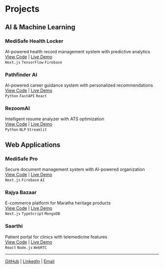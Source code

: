 # Projects

## AI & Machine Learning

### MediSafe Health Locker
AI-powered health record management system with predictive analytics  
[View Code](https://github.com/yogendra-08/medisafe-health-locker) | [Live Demo](https://medisafe-locker.netlify.app)  
`Next.js` `TensorFlow` `Firebase`

### Pathfinder AI
AI-powered career guidance system with personalized recommendations  
[View Code](https://github.com/yogendra-08/Pathfinder-AI-sih1781) | [Live Demo](https://pathfinder-aiyy.netlify.app)  
`Python` `FastAPI` `React`

### RezoomAI
Intelligent resume analyzer with ATS optimization  
[View Code](https://github.com/yogendra-08/RezoomAI) | [Live Demo](https://rezoomai.netlify.app)  
`Python` `NLP` `Streamlit`

## Web Applications

### MediSafe Pro
Secure document management system with AI-powered organization  
[View Code](https://github.com/yogendra-08/medisafe_pro-V2) | [Live Demo](https://medisafe-prov2.netlify.app)  
`Next.js` `Firebase` `AI`

### Rajya Bazaar
E-commerce platform for Maratha heritage products  
[View Code](https://github.com/yogendra-08/rajya-bazaar) | [Live Demo](https://rajya-bazaar.netlify.app)  
`Next.js` `TypeScript` `MongoDB`

### Saarthi
Patient portal for clinics with telemedicine features  
[View Code](https://github.com/yogendra-08/saarthi-app) | [Live Demo](https://saarthi-app.netlify.app)  
`React` `Node.js` `WebRTC`

---

[GitHub](https://github.com/yogendra-08) | [LinkedIn](https://linkedin.com/in/your-profile) | [Email](mailto:your.email@example.com)
